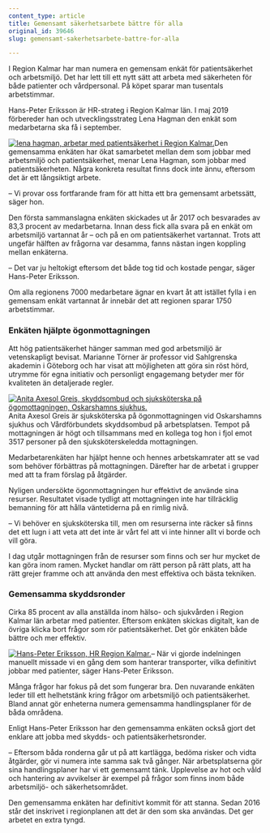 ```yaml
---
content_type: article
title: Gemensamt säkerhetsarbete bättre för alla
original_id: 39646
slug: gemensamt-sakerhetsarbete-battre-for-alla

---
```


I Region Kalmar har man numera en gemensam enkät för patientsäkerhet och arbetsmiljö. Det har lett till ett nytt sätt att arbeta med säkerheten för både patienter och vårdpersonal. På köpet sparar man tusentals arbetstimmar.

Hans-Peter Eriksson är HR-strateg i Region Kalmar län. I maj 2019 förbereder han och utvecklingsstrateg Lena Hagman den enkät som medarbetarna ska få i september.

[![lena hagman, arbetar med patientsäkerhet i Region Kalmar. ](https://www.suntarbetsliv.se/wp-content/uploads/2019/06/200x240-lena-hagman.jpg)](https://www.suntarbetsliv.se/wp-content/uploads/2019/06/200x240-lena-hagman.jpg)Den gemensamma enkäten har ökat samarbetet mellan dem som jobbar med arbetsmiljö och patientsäkerhet, menar Lena Hagman, som jobbar med patientsäkerheten. Några konkreta resultat finns dock inte ännu, eftersom det är ett långsiktigt arbete.

– Vi provar oss fortfarande fram för att hitta ett bra gemensamt arbetssätt, säger hon.

Den första sammanslagna enkäten skickades ut år 2017 och besvarades av 83,3 procent av medarbetarna. Innan dess fick alla svara på en enkät om arbetsmiljö vartannat år – och på en om patientsäkerhet vartannat. Trots att ungefär hälften av frågorna var desamma, fanns nästan ingen koppling mellan enkäterna.

– Det var ju heltokigt eftersom det både tog tid och kostade pengar, säger Hans-Peter Eriksson.

Om alla regionens 7000 medarbetare ägnar en kvart åt att istället fylla i en gemensam enkät vartannat år innebär det att regionen sparar 1750 arbetstimmar.

### Enkäten hjälpte ögonmottagningen

Att hög patientsäkerhet hänger samman med god arbetsmiljö är vetenskapligt bevisat. Marianne Törner är professor vid Sahlgrenska akademin i Göteborg och har visat att möjligheten att göra sin röst hörd, utrymme för egna initiativ och personligt engagemang betyder mer för kvaliteten än detaljerade regler.

[![Anita Axesol Greis, skyddsombud och sjuksköterska på ögomottagningen, Oskarshamns sjukhus.](https://www.suntarbetsliv.se/wp-content/uploads/2019/06/200x240-anita-axesol-greis.jpg)](https://www.suntarbetsliv.se/wp-content/uploads/2019/06/200x240-anita-axesol-greis.jpg)Anita Axesol Greis är sjuksköterska på ögonmottagningen vid Oskarshamns sjukhus och Vårdförbundets skyddsombud på arbetsplatsen. Tempot på mottagningen är högt och tillsammans med en kollega tog hon i fjol emot 3517 personer på den sjuksköterskeledda mottagningen.

Medarbetarenkäten har hjälpt henne och hennes arbetskamrater att se vad som behöver förbättras på mottagningen. Därefter har de arbetat i grupper med att ta fram förslag på åtgärder.

Nyligen undersökte ögonmottagningen hur effektivt de använde sina resurser. Resultatet visade tydligt att mottagningen inte har tillräcklig bemanning för att hålla väntetiderna på en rimlig nivå.

– Vi behöver en sjuksköterska till, men om resurserna inte räcker så finns det ett lugn i att veta att det inte är vårt fel att vi inte hinner allt vi borde och vill göra.

I dag utgår mottagningen från de resurser som finns och ser hur mycket de kan göra inom ramen. Mycket handlar om rätt person på rätt plats, att ha rätt grejer framme och att använda den mest effektiva och bästa tekniken.

### Gemensamma skyddsronder

Cirka 85 procent av alla anställda inom hälso- och sjukvården i Region Kalmar län arbetar med patienter. Eftersom enkäten skickas digitalt, kan de övriga klicka bort frågor som rör patientsäkerhet. Det gör enkäten både bättre och mer effektiv.

[![Hans-Peter Eriksson, HR Region Kalmar.](https://www.suntarbetsliv.se/wp-content/uploads/2019/06/200x220-hans-peter-eriksson-2.jpg)](https://www.suntarbetsliv.se/wp-content/uploads/2019/06/200x220-hans-peter-eriksson-2.jpg)– När vi gjorde indelningen manuellt missade vi en gång dem som hanterar transporter, vilka definitivt jobbar med patienter, säger Hans-Peter Eriksson.

Många frågor har fokus på det som fungerar bra. Den nuvarande enkäten leder till ett helhetstänk kring frågor om arbetsmiljö och patientsäkerhet. Bland annat gör enheterna numera gemensamma handlingsplaner för de båda områdena.

Enligt Hans-Peter Eriksson har den gemensamma enkäten också gjort det enklare att jobba med skydds- och patientsäkerhetsronder.

– Eftersom båda ronderna går ut på att kartlägga, bedöma risker och vidta åtgärder, gör vi numera inte samma sak två gånger. När arbetsplatserna gör sina handlingsplaner har vi ett gemensamt tänk. Upplevelse av hot och våld och hantering av avvikelser är exempel på frågor som finns inom både arbetsmiljö- och säkerhetsområdet.

Den gemensamma enkäten har definitivt kommit för att stanna. Sedan 2016 står det inskrivet i regionplanen att det är den som ska användas. Det ger arbetet en extra tyngd.

